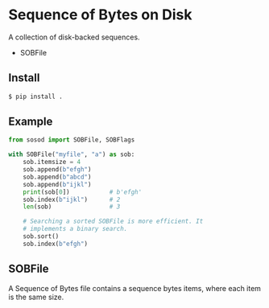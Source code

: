 Sequence of Bytes on Disk
=========================

A collection of disk-backed sequences.

- SOBFile


Install
-------

```bash
$ pip install .
```


Example
-------

```python
from sosod import SOBFile, SOBFlags

with SOBFile("myfile", "a") as sob:
    sob.itemsize = 4
    sob.append(b"efgh")
    sob.append(b"abcd")
    sob.append(b"ijkl")
    print(sob[0])           # b'efgh'
    sob.index(b"ijkl")      # 2
    len(sob)                # 3

    # Searching a sorted SOBFile is more efficient. It
    # implements a binary search.
    sob.sort()
    sob.index(b"efgh")
```


SOBFile
-------

A Sequence of Bytes file contains a sequence bytes items, where
each item is the same size.
